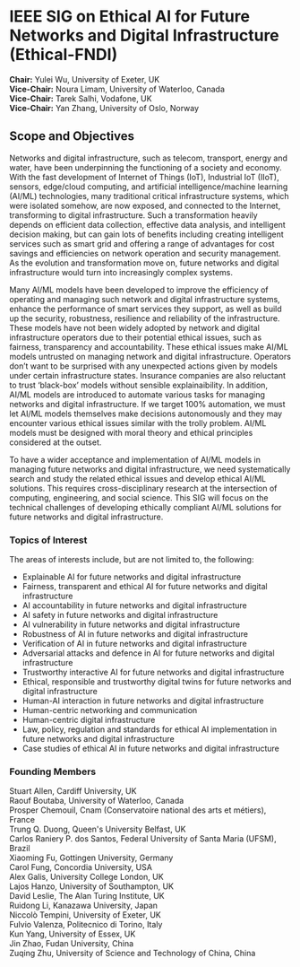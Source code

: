 # IEEE SIG on Ethical AI for Future Networks and Digital Infrastructure (Ethical-FNDI)

**Chair:** Yulei Wu, University of Exeter, UK<br>
**Vice-Chair:** Noura Limam, University of Waterloo, Canada<br>
**Vice-Chair:** Tarek Salhi, Vodafone, UK<br>
**Vice-Chair:** Yan Zhang, University of Oslo, Norway

## Scope and Objectives
Networks and digital infrastructure, such as telecom, transport, energy and water, have been underpinning the functioning of a society and economy. With the fast development of Internet of Things (IoT), Industrial IoT (IIoT), sensors, edge/cloud computing, and artificial intelligence/machine learning (AI/ML) technologies, many traditional critical infrastructure systems, which were isolated somehow, are now exposed, and connected to the Internet, transforming to digital infrastructure. Such a transformation heavily depends on efficient data collection, effective data analysis, and intelligent decision making, but can gain lots of benefits including creating intelligent services such as smart grid and offering a range of advantages for cost savings and efficiencies on network operation and security management. As the evolution and transformation move on, future networks and digital infrastructure would turn into increasingly complex systems. 

Many AI/ML models have been developed to improve the efficiency of operating and managing such network and digital infrastructure systems, enhance the performance of smart services they support, as well as build up the security, robustness, resilience and reliability of the infrastructure. These models have not been widely adopted by network and digital infrastructure operators due to their potential ethical issues, such as fairness, transparency and accountability. These ethical issues make AI/ML models untrusted on managing network and digital infrastructure. Operators don’t want to be surprised with any unexpected actions given by models under certain infrastructure states. Insurance companies are also reluctant to trust ‘black-box’ models without sensible explainaibility. In addition, AI/ML models are introduced to automate various tasks for managing networks and digital infrastructure. If we target 100% automation, we must let AI/ML models themselves make decisions autonomously and they may encounter various ethical issues similar with the trolly problem. AI/ML models must be designed with moral theory and ethical principles considered at the outset.

To have a wider acceptance and implementation of AI/ML models in managing future networks and digital infrastructure, we need systematically search and study the related ethical issues and develop ethical AI/ML solutions. This requires cross-disciplinary research at the intersection of computing, engineering, and social science. This SIG will focus on the technical challenges of developing ethically compliant AI/ML solutions for future networks and digital infrastructure. 

### Topics of Interest
The areas of interests include, but are not limited to, the following:
- Explainable AI for future networks and digital infrastructure
- Fairness, transparent and ethical AI for future networks and digital infrastructure
- AI accountability in future networks and digital infrastructure
- AI safety in future networks and digital infrastructure
- AI vulnerability in future networks and digital infrastructure
- Robustness of AI in future networks and digital infrastructure
- Verification of AI in future networks and digital infrastructure
- Adversarial attacks and defence in AI for future networks and digital infrastructure
- Trustworthy interactive AI for future networks and digital infrastructure
- Ethical, responsible and trustworthy digital twins for future networks and digital infrastructure
- Human-AI interaction in future networks and digital infrastructure
- Human-centric networking and communication
- Human-centric digital infrastructure
- Law, policy, regulation and standards for ethical AI implementation in future networks and digital infrastructure
- Case studies of ethical AI in future networks and digital infrastructure

### Founding Members
Stuart Allen, Cardiff University, UK<br>
Raouf Boutaba, University of Waterloo, Canada<br>
Prosper Chemouil, Cnam (Conservatoire national des arts et métiers), France<br>
Trung Q. Duong, Queen's University Belfast, UK<br>
Carlos Raniery P. dos Santos, Federal University of Santa Maria (UFSM), Brazil<br>
Xiaoming Fu, Gottingen University, Germany<br>
Carol Fung, Concordia University, USA<br>
Alex Galis, University College London, UK<br>
Lajos Hanzo, University of Southampton, UK<br>
David Leslie, The Alan Turing Institute, UK<br>
Ruidong Li, Kanazawa University, Japan<br>
Niccolò Tempini, University of Exeter, UK<br>
Fulvio Valenza, Politecnico di Torino, Italy<br>
Kun Yang, University of Essex, UK<br>
Jin Zhao, Fudan University, China<br>
Zuqing Zhu, University of Science and Technology of China, China
